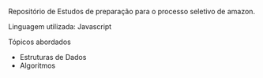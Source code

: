 Repositório de Estudos de preparação para o processo seletivo de amazon.

Linguagem utilizada: Javascript

Tópicos abordados 
- Estruturas de Dados
- Algoritmos